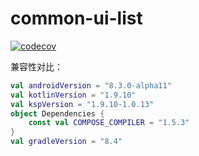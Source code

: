 # common-ui-list

[![codecov](https://codecov.io/gh/storytellerF/common-ui-list/graph/badge.svg?token=5IK0PP6G9G)](https://codecov.io/gh/storytellerF/common-ui-list)

兼容性对比：

```kotlin
val androidVersion = "8.3.0-alpha11"
val kotlinVersion = "1.9.10"
val kspVersion = "1.9.10-1.0.13"
object Dependencies {
    const val COMPOSE_COMPILER = "1.5.3"
}
val gradleVersion = "8.4"
```
